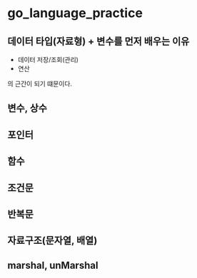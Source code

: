 # go_language_practice

## 데이터 타입(자료형) + 변수를 먼저 배우는 이유
- 데이터 저장/조회(관리)
- 연산

의 근간이 되기 떄문이다.

## 변수, 상수
## 포인터
## 함수
## 조건문
## 반복문
## 자료구조(문자열, 배열)
## marshal, unMarshal